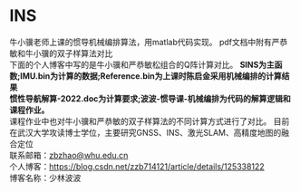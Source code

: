 # INS
牛小骥老师上课的惯导机械编排算法，用matlab代码实现。 pdf文档中附有严恭敏和牛小骥的双子样算法对比  
下面的个人博客中写的是牛小骥和严恭敏松组合的Q阵计算对比。
**SINS为主函数;IMU.bin为计算的数据;Reference.bin为上课时陈启金采用机械编排的计算结果**  
**惯性导航解算-2022.doc为计算要求;波波-惯导课-机械编排为代码的解算逻辑和课程作业。**    
课程作业中也对牛小骥和严恭敏的双子样算法的不同计算方式进行了对比。
目前在武汉大学攻读博士学位，主要研究GNSS、INS、激光SLAM、高精度地图的融合定位  
联系邮箱：zbzhao@whu.edu.cn  
个人博客：https://blog.csdn.net/zzb714121/article/details/125338122  
博客名称：少林波波  
